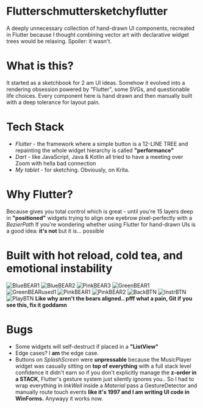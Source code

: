 # Flutterschmuttersketchyflutter
A deeply unnecessary collection of hand-drawn UI components, recreated in Flutter because I thought combining vector art with declarative widget trees would be relaxing. Spoiler: it wasn't.

# What is this?
It started as a sketchbook for 2 am UI ideas. Somehow it evolved into a rendering obsession powered by "Flutter", some SVGs, and questionable life choices. Every component here is hand drawn and then manually built with a deep tolerance for layout pain.

# Tech Stack
- *Flutter* - the framework where a simple button is a 12-LINE TREE and repainting the whole widget hierarchy is called **"performance"**
- *Dart* - like JavaScript, Java & Kotlin all tried to have a meeting over Zoom with hella bad connection
- *My tablet* - for sketching. Obviously, on Krita.

# Why Flutter? 
Because gives you total control which is great - until you're 15 layers deep in **"positioned"** widgets trying to align one eyebrow pixel-perfectly with a *BezierPath*
If you're wondering whether using Flutter for hand-drawn UIs is a good idea: **it's not** but it is... possible
# Built with hot reload, cold tea, and emotional instability
![BlueBEAR1](https://github.com/user-attachments/assets/8d679b92-2559-4bb7-bd08-e0be6fdcb10c)
![BlueBEAR2](https://github.com/user-attachments/assets/caf1c97a-2827-42e6-a97b-d0fd1a4e6fee)
![PinkBEAR3](https://github.com/user-attachments/assets/275cf3c8-0ce0-4a63-8e34-c3fa8f5d0131)
![GreenBEAR1](https://github.com/user-attachments/assets/0f07e86c-0fff-4f3a-af37-f85fd858ac3a)
![GreenBEARused1](https://github.com/user-attachments/assets/5b0fca39-c88c-4b54-82b0-413c00abb236)
![PinkBEAR1](https://github.com/user-attachments/assets/67208551-f181-4ae8-8dae-2f002c1547c0)
![PinkBEAR2](https://github.com/user-attachments/assets/a5fe4c7a-5ff2-4c2d-b0b8-f9da6e84df8a)
![BackBTN](https://github.com/user-attachments/assets/6acb79f1-051b-4cc3-a91e-51e53c8fdb9e)
![InstrBTN](https://github.com/user-attachments/assets/156395c7-4ebe-40a8-b30a-80b6d2272119)
![PlayBTN](https://github.com/user-attachments/assets/e554b12c-e564-4b2d-bb56-7fd32056e773)
**Like why aren't the bears aligned.. pfff what a pain, Git if you see this, fix it goddamn**

# Bugs
- Some widgets will self-destruct if placed in a **"ListView"**
- Edge cases? I **am** the edge case.
- Buttons on *SplashScreen* were **unpressable** because the MusicPlayer widget was casually sitting on **top of everything** with a full stack level confidence it didn't earn so if you don't explicitly manage the **z-order in a STACK**, Flutter's gesture system just silently ignores you.. So I had to wrap everything in *InkWell* inside a *Material* pass a GestureDetector and manually route touch events **like it's 1997 and I am writing UI code in WinForms.**
Anywayy it works now.
